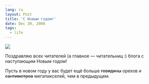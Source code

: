 ```yaml
---
lang: ru
layout: Post
title: 'С Новым годом!'
date: Dec 30, 2008
tags:
  - life
---
```


![](http://wow.sapegin.me/253h2c213v2S/2008-12-21-5d-9960-artem-sapegin.jpg)

Поздравляю всех читателей (а главное — читательниц :) блога с наступающим Новым годом!

Пусть в новом году у вас будет ещё больше ~~говядины~~ орехов и ~~сантиметров~~ мегапикселей, чем в предыдущем.
